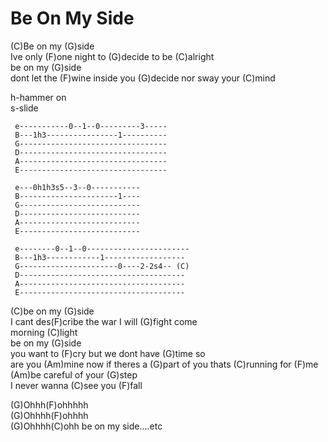# Be On My Side

(C)Be on my (G)side  
Ive only (F)one night to (G)decide to be (C)alright  
be on my (G)side  
dont let the (F)wine inside you (G)decide nor sway your (C)mind  
  
h-hammer on  
s-slide  
  

``` 
 e-----------0--1--0---------3-----
 B---1h3----------------1----------
 G---------------------------------
 D---------------------------------
 A---------------------------------
 E---------------------------------
 
 e---0h1h3s5--3--0-----------
 B----------------------1----
 G---------------------------
 D---------------------------
 A---------------------------
 E---------------------------
 
 e--------0--1--0-----------------------
 B---1h3------------1------------------
 G----------------------0----2-2s4-- (C)
 D-------------------------------------
 A-------------------------------------
 E-------------------------------------
```

  
(C)be on my (G)side  
I cant des(F)cribe the war I will (G)fight come  
morning (C)light  
be on my (G)side  
you want to (F)cry but we dont have (G)time so  
are you (Am)mine now if theres a (G)part of you thats (C)running for
(F)me  
(Am)be careful of your (G)step  
I never wanna (C)see you (F)fall  
  
(G)Ohhh(F)ohhhhh  
(G)Ohhhh(F)ohhhh  
(G)Ohhhh(C)ohh be on my side....etc
